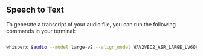 ## <i class="fas fa-hammer"></i> Speech to Text 

To generate a transcript of your audio file, you can run the following commands in your terminal:

```bash

whisperx $audio --model large-v2 --align_model WAV2VEC2_ASR_LARGE_LV60K_960H --batch_size 16

```

